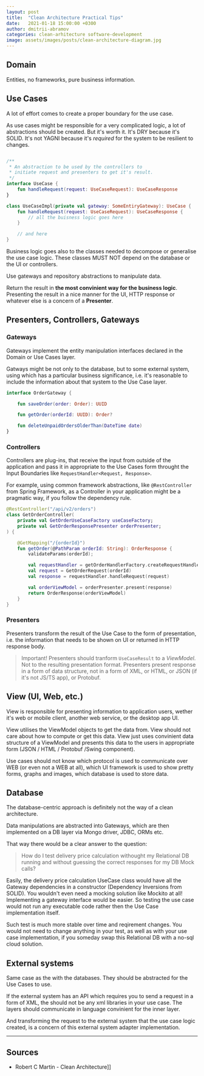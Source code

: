 ```yaml
---
layout: post
title:  "Clean Architecture Practical Tips"
date:   2021-01-18 15:00:00 +0300
author: dmitrii-abramov
categories: clean-arhitecture software-development
image: assets/images/posts/clean-architecture-diagram.jpg
---
```


## Domain 

Entities, no frameworks, pure business information.

## Use Cases

A lot of effort comes to create a proper boundary for the use case.

As use cases might be responsible for a very complicated logic, a lot of abstractions should be created. But it's worth it. It's DRY because it's SOLID. It's not YAGNI because it's *required* for the system to be resilient to changes.

```kotlin

/**
 * An abstraction to be used by the controllers to 
 * initiate request and presenters to get it's result. 
 */
interface UseCase {
    fun handleRequest(request: UseCaseRequest): UseCaseResponse
}
```

```kotlin
class UseCaseImpl(private val gateway: SomeEntiryGateway): UseCase {
    fun handleRequest(request: UseCaseRequest): UseCaseResponse {
        // all the buisness logic goes here
    }

    // and here
}
```

Business logic goes also to the classes needed to decompose or generalise the use case logic. These classes MUST NOT depend on the database or the UI or controllers.

Use gateways and repository abstractions to manipulate data. 

Return the result in **the most convinient way for the business logic**. Presenting the result in a nice manner for the UI, HTTP response or whatever else is a concern of a **Presenter**.

## Presenters, Controllers, Gateways

### Gateways 

Gateways implement the entity manipulation interfaces declared in the Domain or Use Cases layer.

Gatways might be not only to the database, but to some external system, using which has a particular business significance, i.e. it's reasonable to include the information about that system to the Use Case layer.

```kotlin
interface OrderGateway {

    fun saveOrder(order: Order): UUID

    fun getOrder(orderId: UUID): Order?

    fun deleteUnpaidOrdersOlderThan(DateTime date)
}
```

### Controllers

Controllers are plug-ins, that receive the input from outside of the application and pass it in appropriate to the Use Cases form throught the Input Boundaries like `RequestHandler<Request, Response>`.

For example, using common framework abstractions, like `@RestController` from Spring Framework, as a Controller in your application might be a pragmatic way, if you follow the dependency rule.

```kotlin
@RestController("/api/v2/orders")
class GetOrderController(
    private val GetOrderUseCaseFactory useCaseFactory;
    private val GetOrderResponsePresenter orderPresenter;
) {

    @GetMapping("/{orderId}")
    fun getOrder(@PathParam orderId: String): OrderResponse {
        validateParams(orderId);

        val requestHandler = getOrderHandlerFactory.createRequestHandler()
        val request = GetOrderRequest(orderId)
        val response = requestHandler.handleRequest(request)

        val orderViewModel = orderPresenter.present(response)
        return OrderResponse(orderViewModel)
    }
}
```

### Presenters

Presenters transform the result of the Use Case to the form of presentation, i.e. the information that needs to be shown on UI or returned in HTTP response body.

> Important! Presenters should tranform `UseCaseResult` to a *ViewModel*. Not to the resulting presentation format. Presenters present response in a form of data structure, not in a form of XML, or HTML, or JSON (if it's not JS/TS app), or Protobuf.

## View (UI, Web, etc.)

View is responsible for presenting information to application users, wether it's web or mobile client, another web service, or the desktop app UI.

View utilises the ViewModel objects to get the data from. View should not care about how to compute or get this data. View just uses convinient data structure of a ViewModel and presents this data to the users in appropriate form (JSON / HTML / Protobuf /Swing component).

Use cases should not know which protocol is used to communicate over WEB (or even not a WEB at all), which UI framework is used to show pretty forms, graphs and images, which database is used to store data.

## Database

The database-centric approach is definitely not the way of a clean architecture.

Data manipulations are abstracted into Gateways, which are then implemented on a DB layer via Mongo driver, JDBC, ORMs etc.

That way there would be a clear answer to the question:

> How do I test delivery price calculation withought my Relational DB running and without guessing the correct responses for my DB Mock calls?

Easily, the delivery price calculation UseCase class would have all the Gateway dependencies in a constructor (Dependency Inversions from SOLID). You wouldn't even need a mocking solution like Mockito at all! Implementing a gateway interface would be easier. So testing the use case would not run any executable code rather then the Use Case implementation itself.

Such test is much more stable over time and reqirement changes. You would not need to change anything in your test, as well as with your use case implementation, if you someday swap this Relational DB with a no-sql cloud solution.

## External systems

Same case as the with the databases. They should be abstracted for the Use Cases to use.

If the external system has an API which requires you to send a request in a form of XML, the should not be any xml libraries in your use case. The layers should communicate in language convinient for the inner layer. 

And transforming the request to the external system that the use case logic created, is a concern of this external system adapter implementation.

___

## Sources
- Robert C Martin - Clean Architecture]]